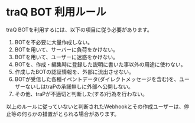 # traQ BOT 利用ルール
traQ BOTを利用するには、以下の項目に従う必要があります。

1. BOTを不必要に大量作成しない。
2. BOTを用いて、サーバーに負荷をかけない。
3. BOTを用いて、ユーザーに迷惑をかけない。
4. BOTを、作成・編集時に登録した説明に書いた事以外の用途に使わない。
5. 作成したBOTの認証情報を、外部に流出させない。
6. BOTが受信した各種イベントデータ(ダイレクトメッセージを含む)を、ユーザーないしはtraPの承諾無しに外部へ公開しない。
7. その他、traPが不適切と判断した(する)行為を行わない。


以上のルールに従っていないと判断されたWebhookとその作成ユーザーは、停止等の何らかの措置がとられる場合があります。
